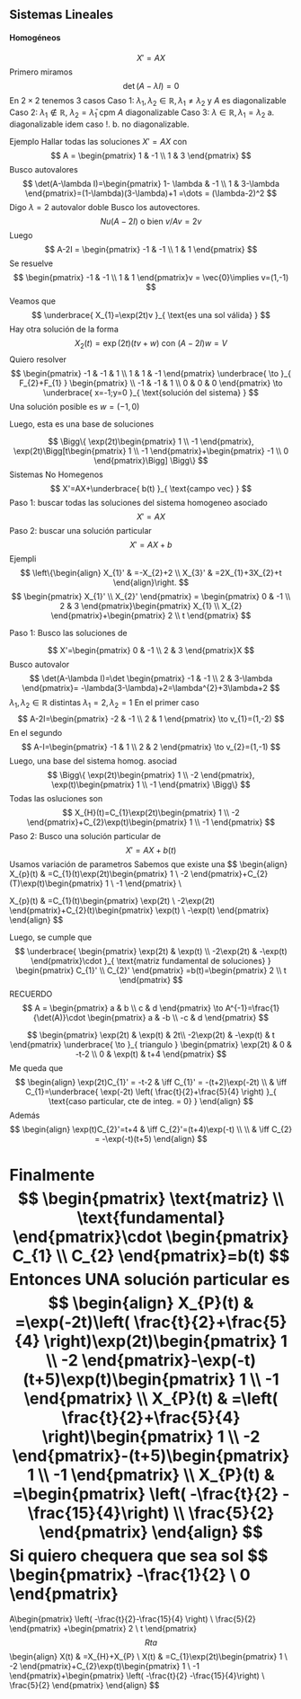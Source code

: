 ## Sistemas Lineales
#### Homogéneos
$$
X' = AX
$$
Primero miramos
$$
\det(A-\lambda I)=0
$$
En $2\times 2$ tenemos 3 casos
Caso 1: $\lambda_{1},\lambda_{2} \in \mathbb{R}, \lambda_{1}\neq\lambda_{2}$ y $A$ es diagonalizable
Caso 2: $\lambda_{1} \not\in \mathbb{R}$, $\lambda_{2} = \bar{\lambda}_{1}$ cpm $A$ diagonalizable
Caso 3: $\lambda \in \mathbb{R}, \lambda_{1} = \lambda_{2}$
	a. diagonalizable idem caso !.
	b. no diagonalizable.

Ejemplo
Hallar todas las soluciones $X' = AX$ con
$$
A = \begin{pmatrix}
1 & -1 \\
1 & 3
\end{pmatrix}
$$
Busco autovalores
$$
\det(A-\lambda I)=\begin{pmatrix}
1- \lambda & -1 \\
1 & 3-\lambda
\end{pmatrix}=(1-\lambda)(3-\lambda)+1 =\dots = (\lambda-2)^2
$$
Digo $\lambda = 2$ autovalor doble
Busco los autovectores.
$$
Nu(A-2I) \text{ o bien } v/Av=2v
$$
Luego
$$
A-2I = \begin{pmatrix}
-1 & -1 \\
1 & 1
\end{pmatrix} 
$$
Se resuelve 
$$
\begin{pmatrix}
-1 & -1 \\
1 & 1
\end{pmatrix}v = \vec{0}\implies v=(1,-1)
$$
Veamos que 
$$
\underbrace{ X_{1}=\exp(2t)v }_{ \text{es una sol válida} }
$$
Hay otra solución de la forma
$$
X_{2}(t)=\exp(2t)(tv+w)\text{ con }(A-2I)w=V
$$
Quiero resolver
$$
\begin{pmatrix}
-1 & -1 & 1 \\
1 & 1 & -1
\end{pmatrix}
\underbrace{ \to }_{ F_{2}+F_{1} }
\begin{pmatrix}
 \\
-1 & -1 & 1 \\
0 & 0 & 0
\end{pmatrix}
\to \underbrace{ x=-1;y=0 }_{ \text{solución del sistema} }
$$
Una solución posible es $w=(-1,0)$

Luego, esta es una base de soluciones

$$
\Bigg\{ \exp(2t)\begin{pmatrix}
1 \\
-1
\end{pmatrix}, \exp(2t)\Bigg[t\begin{pmatrix}
1 \\
-1
\end{pmatrix}+\begin{pmatrix}
-1 \\
0
\end{pmatrix}\Bigg] \Bigg\}
$$
Sistemas No Homegenos
$$
X'=AX+\underbrace{ b(t) }_{ \text{campo vec} }
$$
Paso 1: buscar todas las soluciones del sistema homogeneo asociado
$$
X' = AX
$$
Paso 2: buscar una solución particular
$$X'=AX+b$$
Ejempli
$$
\left\{\begin{align}
X_{1}' & =-X_{2}+2 \\
X_{3}' & =2X_{1}+3X_{2}+t
\end{align}\right. 
$$
$$
\begin{pmatrix}
X_{1}' \\
X_{2}'
\end{pmatrix} = \begin{pmatrix}
0 & -1 \\
2 & 3
\end{pmatrix}\begin{pmatrix}
X_{1} \\
X_{2}
\end{pmatrix}+\begin{pmatrix}
2 \\
t
\end{pmatrix}
$$

Paso 1: Busco las soluciones de

$$
X'=\begin{pmatrix}
0 & -1  \\
2 & 3
\end{pmatrix}X
$$
Busco autovalor
$$
\det(A-\lambda I)=\det \begin{pmatrix}
-1 & -1 \\
2 & 3-\lambda
\end{pmatrix}=
-\lambda(3-\lambda)+2=\lambda^{2}+3\lambda+2
$$
$\lambda_{1},\lambda_{2} \in \mathbb{R}$ distintas
$\lambda_{1}=2,\lambda_{2}=1$
En el primer caso
$$
A-2I=\begin{pmatrix}
-2 & -1 \\
2 & 1
\end{pmatrix} \to v_{1}=(1,-2)
$$
En el segundo
$$
A-I=\begin{pmatrix}
-1 & 1 \\
2 & 2
\end{pmatrix} \to v_{2}=(1,-1)
$$
Luego, una base del sistema homog. asociad
$$
\Bigg\{ \exp(2t)\begin{pmatrix}
1 \\
-2
\end{pmatrix}, \exp(t)\begin{pmatrix}
1 \\
-1
\end{pmatrix} \Bigg\}
$$
Todas las osluciones son
$$
X_{H}(t)=C_{1}\exp(2t)\begin{pmatrix}
1 \\
-2
\end{pmatrix}+C_{2}\exp(t)\begin{pmatrix}
1 \\
-1
\end{pmatrix}
$$
Paso 2: Busco una solución particular de
$$
X'=AX+b(t)
$$
Usamos variación de parametros
Sabemos que existe una
$$
\begin{align}
X_{p}(t) & =C_{1}(t)\exp(2t)\begin{pmatrix}
1 \\
-2
\end{pmatrix}+C_{2}(T)\exp(t)\begin{pmatrix}
1 \\
-1
\end{pmatrix} \\

X_{p}(t) & =C_{1}(t)\begin{pmatrix}
\exp(2t) \\
-2\exp(2t)
\end{pmatrix}+C_{2}(t)\begin{pmatrix}
\exp(t) \\
-\exp(t)
\end{pmatrix}
\end{align}
$$

Luego, se cumple que
$$
\underbrace{ \begin{pmatrix}
\exp(2t) & \exp(t) \\
-2\exp(2t) & -\exp(t)
\end{pmatrix}\cdot }_{ \text{matriz fundamental de soluciones} }
\begin{pmatrix}
C_{1}' \\
C_{2}'
\end{pmatrix}
=b(t)=\begin{pmatrix}
2 \\
t
\end{pmatrix}
$$
RECUERDO
$$
A = \begin{pmatrix}
a & b \\
c & d
\end{pmatrix} \to
A^{-1}=\frac{1}{\det(A)}\cdot \begin{pmatrix}
a & -b \\
-c & d
\end{pmatrix}
$$

$$
\begin{pmatrix}
\exp(2t) & \exp(t)  & 2t\\
-2\exp(2t) & -\exp(t) & t
\end{pmatrix} \underbrace{ \to }_{ triangulo }
\begin{pmatrix}
\exp(2t) & 0 & -t-2 \\
0 & \exp(t) & t+4
\end{pmatrix}
$$
Me queda que
$$
\begin{align}
\exp(2t)C_{1}' = -t-2  & \iff C_{1}' = -(t+2)\exp(-2t) \\
 & \iff C_{1}=\underbrace{ \exp(-2t) \left( \frac{t}{2}+\frac{5}{4} \right) }_{ \text{caso particular, cte de integ. = 0} }
\end{align}
$$
Además
$$
\begin{align}
\exp(t)C_{2}'=t+4  & \iff C_{2}'=(t+4)\exp(-t) \\ \\
 & \iff C_{2} = -\exp(-t)(t+5)
\end{align}
$$

Finalmente
$$
\begin{pmatrix}
\text{matriz} \\
\text{fundamental}
\end{pmatrix}\cdot
\begin{pmatrix}
C_{1} \\
C_{2}
\end{pmatrix}=b(t)
$$
Entonces **UNA** solución particular es
$$
\begin{align}
X_{P}(t) & =\exp(-2t)\left( \frac{t}{2}+\frac{5}{4} \right)\exp(2t)\begin{pmatrix}
1 \\
-2
\end{pmatrix}-\exp(-t)(t+5)\exp(t)\begin{pmatrix}
1 \\
-1
\end{pmatrix} \\
X_{P}(t) & =\left( \frac{t}{2}+\frac{5}{4} \right)\begin{pmatrix}
1 \\
-2
\end{pmatrix}-(t+5)\begin{pmatrix}
1 \\
-1
\end{pmatrix} \\
X_{P}(t) & =\begin{pmatrix}
\left( -\frac{t}{2} -\frac{15}{4}\right) \\
\frac{5}{2}
\end{pmatrix}
\end{align}
$$
 Si quiero chequera que sea sol
 $$
\begin{pmatrix}
-\frac{1}{2} \\
0
\end{pmatrix}
=
A\begin{pmatrix}
\left( -\frac{t}{2}-\frac{15}{4} \right) \\
\frac{5}{2}
\end{pmatrix}
+\begin{pmatrix}
2 \\
t
\end{pmatrix}
$$
Rta
$$
\begin{align}
X(t) & =X_{H}+X_{P} \\
X(t) & =C_{1}\exp(2t)\begin{pmatrix}
1 \\
-2
\end{pmatrix}+C_{2}\exp(t)\begin{pmatrix}
1 \\
-1
\end{pmatrix}+\begin{pmatrix}
\left( -\frac{t}{2} -\frac{15}{4}\right) \\
\frac{5}{2}
\end{pmatrix}
\end{align}
$$
